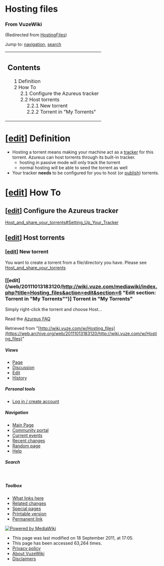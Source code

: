 <div id="globalWrapper">

<div id="column-content">

<div id="content">

<span id="top"></span>

# Hosting files

<div id="bodyContent">

### From VuzeWiki

<div id="contentSub">

(Redirected from
[HostingFiles](/web/20111013183120/http://wiki.vuze.com/mediawiki/index.php?title=HostingFiles&redirect=no "HostingFiles"))

</div>

<div id="jump-to-nav">

Jump to: [navigation](#column-one), [search](#searchInput)

</div>

<table id="toc" class="toc" data-summary="Contents">
<colgroup>
<col style="width: 100%" />
</colgroup>
<tbody>
<tr class="odd">
<td><div id="toctitle">
<h2 id="contents">Contents</h2>
</div>
<ul>
<li><a href="#Definition"><span class="tocnumber">1</span> <span class="toctext">Definition</span></a></li>
<li><a href="#How_To"><span class="tocnumber">2</span> <span class="toctext">How To</span></a>
<ul>
<li><a href="#Configure_the_Azureus_tracker"><span class="tocnumber">2.1</span> <span class="toctext">Configure the Azureus tracker</span></a></li>
<li><a href="#Host_torrents"><span class="tocnumber">2.2</span> <span class="toctext">Host torrents</span></a>
<ul>
<li><a href="#New_torrent"><span class="tocnumber">2.2.1</span> <span class="toctext">New torrent</span></a></li>
<li><a href="#Torrent_in_.22My_Torrents.22"><span class="tocnumber">2.2.2</span> <span class="toctext">Torrent in "My Torrents"</span></a></li>
</ul></li>
</ul></li>
</ul></td>
</tr>
</tbody>
</table>

<span id="Definition"></span>

# <span class="editsection">\[[edit](/web/20111013183120/http://wiki.vuze.com/mediawiki/index.php?title=Hosting_files&action=edit&section=1 "Edit section: Definition")\]</span> <span class="mw-headline">Definition</span>

-   Hosting a torrent means making your machine act as a
    [tracker](/web/20111013183120/http://wiki.vuze.com/w/This_funny_word#tracker "This funny word")
    for this torrent. Azureus can host torrents through its built-in
    tracker.
    -   hosting in passive mode will only track the torrent
    -   normal hosting will be able to seed the torrent as well
-   Your tracker **needs** to be configured for you to host (or
    <a href="/web/20111013183120/http://wiki.vuze.com/w/PublishingFiles" class="mw-redirect" title="PublishingFiles">publish</a>)
    torrents.

<span id="How_To"></span>

# <span class="editsection">\[[edit](/web/20111013183120/http://wiki.vuze.com/mediawiki/index.php?title=Hosting_files&action=edit&section=2 "Edit section: How To")\]</span> <span class="mw-headline">How To</span>

<span id="Configure_the_Azureus_tracker"></span>

## <span class="editsection">\[[edit](/web/20111013183120/http://wiki.vuze.com/mediawiki/index.php?title=Hosting_files&action=edit&section=3 "Edit section: Configure the Azureus tracker")\]</span> <span class="mw-headline">Configure the Azureus tracker</span>

[Host_and_share_your_torrents#Setting_Up_Your_Tracker](/web/20111013183120/http://wiki.vuze.com/w/Host_and_share_your_torrents#Setting_Up_Your_Tracker "Host and share your torrents")

<span id="Host_torrents"></span>

## <span class="editsection">\[[edit](/web/20111013183120/http://wiki.vuze.com/mediawiki/index.php?title=Hosting_files&action=edit&section=4 "Edit section: Host torrents")\]</span> <span class="mw-headline">Host torrents</span>

<span id="New_torrent"></span>

### <span class="editsection">\[[edit](/web/20111013183120/http://wiki.vuze.com/mediawiki/index.php?title=Hosting_files&action=edit&section=5 "Edit section: New torrent")\]</span> <span class="mw-headline">New torrent</span>

You want to create a torrent from a file/directory you have. Please see
[Host_and_share_your_torrents](/web/20111013183120/http://wiki.vuze.com/w/Host_and_share_your_torrents "Host and share your torrents")

<span id="Torrent_in_.22My_Torrents.22"></span>

### <span class="editsection">\[[edit](/web/20111013183120/http://wiki.vuze.com/mediawiki/index.php?title=Hosting_files&action=edit&section=6 "Edit section: Torrent in "My Torrents"")\]</span> <span class="mw-headline">Torrent in "My Torrents"</span>

Simply right-click the torrent and choose Host...

  
<span class="small">Read the
<a href="/web/20111013183120/http://wiki.vuze.com/w/AzureusFAQ" class="mw-redirect" title="AzureusFAQ">Azureus FAQ</a></span>

<div class="printfooter">

Retrieved from
"[http://wiki.vuze.com/w/Hosting_files](https://web.archive.org/web/20111013183120/http://wiki.vuze.com/w/Hosting_files)"

</div>

<div class="visualClear">

</div>

</div>

</div>

</div>

<div id="column-one">

<div id="p-cactions" class="portlet">

##### Views

<div class="pBody">

-   <span
    id="ca-nstab-main">[Page](/web/20111013183120/http://wiki.vuze.com/w/Hosting_files "View the content page [c]")</span>
-   <span
    id="ca-talk">[Discussion](/web/20111013183120/http://wiki.vuze.com/w/Talk:Hosting_files "Discussion about the content page [t]")</span>
-   <span
    id="ca-edit">[Edit](/web/20111013183120/http://wiki.vuze.com/mediawiki/index.php?title=Hosting_files&action=edit "You can edit this page.
    Please use the preview button before saving [e]")</span>
-   <span
    id="ca-history">[History](/web/20111013183120/http://wiki.vuze.com/mediawiki/index.php?title=Hosting_files&action=history "Past revisions of this page [h]")</span>

</div>

</div>

<div id="p-personal" class="portlet">

##### Personal tools

<div class="pBody">

-   <span id="pt-login">[Log in / create
    account](/web/20111013183120/http://wiki.vuze.com/mediawiki/index.php?title=Special:UserLogin&returnto=Hosting_files "You are encouraged to log in; however, it is not mandatory [o]")</span>

</div>

</div>

<div id="p-logo" class="portlet">

[](/web/20111013183120/http://wiki.vuze.com/w/Main_Page "Visit the main page [z]")

</div>

<div id="p-navigation" class="generated-sidebar portlet">

##### Navigation

<div class="pBody">

-   <span id="n-mainpage-description">[Main
    Page](/web/20111013183120/http://wiki.vuze.com/w/Main_Page)</span>
-   <span id="n-portal">[Community
    portal](/web/20111013183120/http://wiki.vuze.com/w/VuzeWiki:Community_Portal "About the project, what you can do, where to find things")</span>
-   <span id="n-currentevents">[Current
    events](/web/20111013183120/http://wiki.vuze.com/w/VuzeWiki:Current_events "Find background information on current events")</span>
-   <span id="n-recentchanges">[Recent
    changes](/web/20111013183120/http://wiki.vuze.com/w/Special:RecentChanges "The list of recent changes in the wiki [r]")</span>
-   <span id="n-randompage">[Random
    page](/web/20111013183120/http://wiki.vuze.com/w/Special:Random "Load a random page [x]")</span>
-   <span
    id="n-help">[Help](/web/20111013183120/http://wiki.vuze.com/w/Help:Contents "The place to find out")</span>

</div>

</div>

<div id="p-search" class="portlet">

##### Search

<div id="searchBody" class="pBody">

<div>

 

</div>

</div>

</div>

<div id="p-tb" class="portlet">

##### Toolbox

<div class="pBody">

-   <span id="t-whatlinkshere">[What links
    here](/web/20111013183120/http://wiki.vuze.com/w/Special:WhatLinksHere/Hosting_files "List of all wiki pages that link here [j]")</span>
-   <span id="t-recentchangeslinked">[Related
    changes](/web/20111013183120/http://wiki.vuze.com/w/Special:RecentChangesLinked/Hosting_files "Recent changes in pages linked from this page [k]")</span>
-   <span id="t-specialpages">[Special
    pages](/web/20111013183120/http://wiki.vuze.com/w/Special:SpecialPages "List of all special pages [q]")</span>
-   <span id="t-print">[Printable
    version](/web/20111013183120/http://wiki.vuze.com/mediawiki/index.php?title=Hosting_files&printable=yes "Printable version of this page [p]")</span>
-   <span id="t-permalink">[Permanent
    link](/web/20111013183120/http://wiki.vuze.com/mediawiki/index.php?title=Hosting_files&oldid=11187 "Permanent link to this revision of the page")</span>

</div>

</div>

</div>

<div class="visualClear">

</div>

<div id="footer">

<div id="f-poweredbyico">

[![Powered by
MediaWiki](/web/20111013183120im_/http://wiki.vuze.com/mediawiki/skins/common/images/poweredby_mediawiki_88x31.png)](https://web.archive.org/web/20111013183120/http://www.mediawiki.org/)

</div>

-   <span id="lastmod">This page was last modified on 18 September 2011,
    at 17:05.</span>
-   <span id="viewcount">This page has been accessed 63,264
    times.</span>
-   <span id="privacy">[Privacy
    policy](/web/20111013183120/http://wiki.vuze.com/w/VuzeWiki:Privacy_policy "VuzeWiki:Privacy policy")</span>
-   <span id="about">[About
    VuzeWiki](/web/20111013183120/http://wiki.vuze.com/w/VuzeWiki:About "VuzeWiki:About")</span>
-   <span
    id="disclaimer">[Disclaimers](/web/20111013183120/http://wiki.vuze.com/w/VuzeWiki:General_disclaimer "VuzeWiki:General disclaimer")</span>

</div>

</div>
